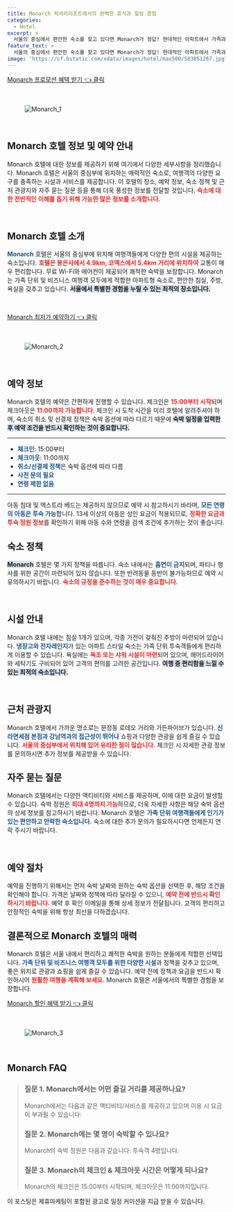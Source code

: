 ```yaml
---
title: Monarch 럭셔리리조트에서의 완벽한 휴식과 힐링 경험
categories:
  - Hotel
excerpt: >
  서울의 중심에서 편안한 숙소를 찾고 있다면 Monarch가 정답! 현대적인 아파트에서 가족과 함께 특별한 시간을 즐겨보세요. 무료 WiFi와 다양한 편의시설이 기다립니다!
feature_text: >
  서울의 중심에서 편안한 숙소를 찾고 있다면 Monarch가 정답! 현대적인 아파트에서 가족과 함께 특별한 시간을 즐겨보세요. 무료 WiFi와 다양한 편의시설이 기다립니다!
image: 'https://cf.bstatic.com/xdata/images/hotel/max500/583851267.jpg?k=fcc18a106a7c73901b36bbdd31870110ecc158cbf7ea8e0b010d0667f60f1fff&o=&hp=1'
---
```


<p><a class="modoo-button" href="https://tinyurl.com/228z8rw5" rel="nofollow noopener">Monarch 프로모션 혜택 받기 👈 클릭</a></p><br/>
<figure class="image"><img alt="Monarch_1" src="https://cf.bstatic.com/xdata/images/hotel/max1024x768/580360166.jpg?k=93d3cd24b6d803b6be4da9e9260a30c18bb589ff59e666de821be60e10918f3e&amp;o=&amp;hp=1"/></figure><br/>

<h2 data-ke-size="size26" id="모나크호텔_목차">Monarch 호텔 정보 및 예약 안내</h2>
<p data-ke-size="size16">Monarch 호텔에 대한 정보를 제공하기 위해 여기에서 다양한 세부사항을 정리했습니다. Monarch 호텔은 서울의 중심부에 위치하는 매력적인 숙소로, 여행객의 다양한 요구를 충족하는 시설과 서비스를 제공합니다. 이 호텔의 장소, 예약 정보, 숙소 정책 및 근처 관광지와 자주 묻는 질문 등을 통해 더욱 풍성한 정보를 전달할 것입니다. <b><span style="color: #ee2323;">숙소에 대한 전반적인 이해를 돕기 위해 가능한 많은 정보를 소개합니다.</span></b></p>
<p data-ke-size="size16"> </p>
<h2 data-ke-size="size23" id="모나크호텔_소개">Monarch 호텔 소개</h2>
<p data-ke-size="size16"><b><span style="color: #1a5490;">Monarch</span></b> 호텔은 서울의 중심부에 위치해 여행객들에게 다양한 편의 시설을 제공하는 숙소입니다. <b><span style="color: #ee2323;">호텔은 봉은사에서 4.9km, 코엑스에서 5.4km 거리에 위치하여</span></b> 교통이 매우 편리합니다. 무료 Wi-Fi와 에어컨이 제공되어 쾌적한 숙박을 보장합니다. Monarch는 가족 단위 및 비즈니스 여행객 모두에게 적합한 아파트형 숙소로, 편안한 침실, 주방, 욕실을 갖추고 있습니다. <b><span style="background-color: #21538527;">서울에서 특별한 경험을 누릴 수 있는 최적의 장소입니다.</span></b></p>
<p data-ke-size="size16"> </p>
<p><a class="modoo-button" href="https://tinyurl.com/228z8rw5" rel="nofollow noopener">Monarch 최저가 예약하기 👈 클릭</a></p><br/>
<figure class="image"><img alt="Monarch_2" src="https://cf.bstatic.com/xdata/images/hotel/max500/583851267.jpg?k=fcc18a106a7c73901b36bbdd31870110ecc158cbf7ea8e0b010d0667f60f1fff&amp;o=&amp;hp=1"/></figure><br/>
<h2 data-ke-size="size23" id="모나크호텔_예약정보">예약 정보</h2>
<p data-ke-size="size16">Monarch 호텔의 예약은 간편하게 진행할 수 있습니다. 체크인은 <b><span style="color: #ee2323;">15:00부터 시작</span></b>되며 체크아웃은 <b><span style="color: #ee2323;">11:00까지 가능합니다</span></b>. 체크인 시 도착 시간을 미리 호텔에 알려주셔야 하며, 숙소의 취소 및 선결제 정책은 숙박 옵션에 따라 다르기 때문에 <b><span style="background-color: #21538527;">숙박 일정을 입력한 후 예약 조건을 반드시 확인하는 것이 중요합니다.</span></b></p>
<hr contenteditable="false" data-ke-style="style5" data-ke-type="horizontalRule"/>
<ul data-ke-list-type="disc" style="list-style-type: disc;">
<li><b><span style="color: #1a5490;">체크인</span></b>: 15:00부터</li>
<li><b><span style="color: #1a5490;">체크아웃</span></b>: 11:00까지</li>
<li><b><span style="color: #1a5490;">취소/선결제 정책</span></b>은 숙박 옵션에 따라 다름</li>
<li><b><span style="color: #1a5490;">사전 문의 필요</span></b></li>
<li><b><span style="color: #1a5490;">연령 제한 없음</span></b></li>
</ul>
<hr contenteditable="false" data-ke-style="style5" data-ke-type="horizontalRule"/>
<p data-ke-size="size16">아동 침대 및 엑스트라 베드는 제공하지 않으므로 예약 시 참고하시기 바라며, <b><span style="color: #1a5490;">모든 연령의 아동은 투숙 가능</span></b>합니다. 13세 이상의 아동은 성인 요금이 적용되므로, <b><span style="color: #ee2323;">정확한 요금과 투숙 정원 정보</span></b>를 확인하기 위해 아동 수와 연령을 검색 조건에 추가하는 것이 좋습니다.</p>
<h2 data-ke-size="size23" id="모나크호텔_숙소정책">숙소 정책</h2>
<p data-ke-size="size16"><b><span style="background-color: #21538527;">Monarch</span></b> 호텔은 몇 가지 정책을 따릅니다. 숙소 내에서는 <b><span style="color: #1a5490;">흡연이 금지</span></b>되며, 파티나 행사를 위한 공간이 마련되어 있지 않습니다. 또한 반려동물 동반이 불가능하므로 예약 시 유의하시기 바랍니다. <b><span style="color: #ee2323;">숙소의 규정을 준수하는 것이 매우 중요합니다.</span></b></p>
<p data-ke-size="size16"> </p>
<h2 data-ke-size="size23" id="모나크호텔_시설안내">시설 안내</h2>
<p data-ke-size="size16">Monarch 호텔 내에는 침실 1개가 있으며, 각종 가전이 갖춰진 주방이 마련되어 있습니다. <b><span style="color: #1a5490;">냉장고와 전자레인지</span></b>가 있는 아파트 스타일 숙소는 가족 단위 투숙객들에게 편리하게 이용할 수 있습니다. 욕실에는 <b><span style="color: #ee2323;">욕조 또는 샤워 시설이 마련</span></b>되어 있으며, 헤어드라이어와 세탁기도 구비되어 있어 고객의 편의를 고려한 공간입니다. <b><span style="background-color: #21538527;">여행 중 편리함을 느낄 수 있는 최적의 숙소입니다.</span></b></p>
<p data-ke-size="size16"> </p>
<h2 data-ke-size="size26" id="모나크호텔_관광지">근처 관광지</h2>
<p data-ke-size="size16">Monarch 호텔에서 가까운 명소로는 문정동 로데오 거리와 가든파이브가 있습니다. <b><span style="color: #1a5490;">신라면세점 본점과 강남역과의 접근성이 뛰어나</span></b> 쇼핑과 다양한 관광을 쉽게 즐길 수 있습니다. <b><span style="color: #ee2323;">서울의 중심부에서 위치해 있어 유리한 점이 많습니다.</span></b> 체크인 시 자세한 관광 정보를 문의하시면 추가 정보를 제공받을 수 있습니다.</p>
<h2 data-ke-size="size23" id="모나크호텔_자주묻는질문">자주 묻는 질문</h2>
<p data-ke-size="size16">Monarch 호텔에서는 다양한 액티비티와 서비스를 제공하며, 이에 대한 요금이 발생할 수 있습니다. 숙박 정원은 <b><span style="color: #ee2323;">최대 4명까지 가능</span></b>하므로, 더욱 자세한 사항은 해당 숙박 옵션의 상세 정보를 참고하시기 바랍니다. Monarch 호텔은 <b><span style="color: #1a5490;">가족 단위 여행객들에게 인기가 있는 편안하고 안락한 숙소입니다.</span></b> 숙소에 대한 추가 문의가 필요하시다면 언제든지 연락 주시기 바랍니다.</p>
<p data-ke-size="size16"> </p>
<h2 data-ke-size="size26" id="모나크호텔_예약절차">예약 절차</h2>
<p data-ke-size="size16">예약을 진행하기 위해서는 먼저 숙박 날짜와 원하는 숙박 옵션을 선택한 후, 해당 조건을 확인해야 합니다. 가격은 날짜와 정책에 따라 달라질 수 있으니, <b><span style="color: #ee2323;">예약 전에 반드시 확인하시기 바랍니다.</span></b> 예약 후 확인 이메일을 통해 상세 정보가 전달됩니다. 고객의 편리하고 안정적인 숙박을 위해 항상 최선을 다하겠습니다.</p>
<h2 data-ke-size="size23" id="모나크호텔_결론">결론적으로 Monarch 호텔의 매력</h2>
<p data-ke-size="size16">Monarch 호텔은 서울 내에서 편리하고 쾌적한 숙박을 원하는 분들에게 적합한 선택입니다. <b><span style="color: #1a5490;">가족 단위 및 비즈니스 여행객 모두를 위한 다양한 시설</span></b>과 정책을 갖추고 있으며, 좋은 위치로 관광과 쇼핑을 쉽게 즐길 수 있습니다. 예약 전에 정책과 요금을 반드시 확인하시어 <b><span style="color: #ee2323;">원활한 여행을 계획해 보세요.</span></b> Monarch 호텔은 서울에서의 특별한 경험을 보장합니다.</p>

<p><a class="modoo-button" href="https://tinyurl.com/228z8rw5" rel="nofollow noopener">Monarch 할인 혜택 받기 👈 클릭</a></p><br>

<figure class="image"><img src="https://cf.bstatic.com/xdata/images/hotel/max500/583854388.jpg?k=0f20676228c498b8b0e5f8f642cd6a2467363049738d4d515dbb8f2ad0cb86de&o=&hp=1" alt="Monarch_3"></figure><br>
<h2 id="Monarch_FAQ">Monarch FAQ</h2>
<div itemscope="" itemtype="https://schema.org/FAQPage"> <blockquote> <div itemscope="" itemprop="mainEntity" itemtype="https://schema.org/Question"> <h3 id="질문_1" itemprop="name">질문 1. Monarch에서는 어떤 즐길 거리를 제공하나요?</h3> <div itemscope="" itemprop="acceptedAnswer" itemtype="https://schema.org/Answer"> <span itemprop="text"> <p>Monarch에서는 다음과 같은 액티비티/서비스를 제공하고 있으며 이용 시 요금이 부과될 수 있습니다:</p> </span> </div> </div> <div itemscope="" itemprop="mainEntity" itemtype="https://schema.org/Question"> <h3 id="질문_2" itemprop="name">질문 2. Monarch에는 몇 명이 숙박할 수 있나요?</h3> <div itemscope="" itemprop="acceptedAnswer" itemtype="https://schema.org/Answer"> <span itemprop="text"> <p>Monarch의 숙박 정원은 다음과 같습니다: 투숙객 4명입니다.</p> </span> </div> </div> <div itemscope="" itemprop="mainEntity" itemtype="https://schema.org/Question"> <h3 id="질문_3" itemprop="name">질문 3. Monarch의 체크인 & 체크아웃 시간은 어떻게 되나요?</h3> <div itemscope="" itemprop="acceptedAnswer" itemtype="https://schema.org/Answer"> <span itemprop="text"> <p>Monarch의 체크인은 15:00부터 시작되며, 체크아웃은 11:00까지입니다.</p> </span> </div> </div> </blockquote> </div><p>이 포스팅은 제휴마케팅이 포함된 광고로 일정 커미션을 지급 받을 수 있습니다.</p>

